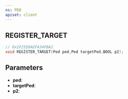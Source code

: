 ```yaml
---
ns: PED
apiset: client
---
```

## REGISTER_TARGET

```c
// 0x2F25D9AEFA34FBA2
void REGISTER_TARGET(Ped ped,Ped targetPed,BOOL p2);
```


## Parameters
* **ped**:
* **targetPed**:
* **p2**: